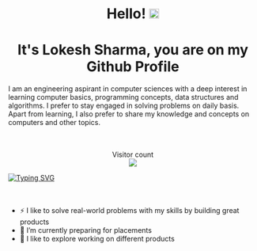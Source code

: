 <h1 align="center">Hello! <img src="https://media.giphy.com/media/hvRJCLFzcasrR4ia7z/giphy.gif" width="20" height="20" > </h1>
<h1 align="center">It's Lokesh Sharma, you are on my Github Profile</h1>
I am an engineering aspirant in computer sciences with a deep interest in learning computer basics, programming concepts, data structures and algorithms. I prefer to stay engaged in solving problems on daily basis. Apart from learning, I also prefer to share my knowledge and concepts on computers and other topics.
<br/><br/><br/>
<p align="center">
    Visitor count<br>
  <img src="https://profile-counter.glitch.me/lokesh0903sh/count.svg" />
</p>

<a align="center" href="https://git.io/typing-svg"><img src="https://readme-typing-svg.demolab.com?font=Fira+Code&pause=1000&color=38C2FF&background=366EFF00&center=true&vCenter=true&width=435&lines=Hi%2C+i+am+Lokesh+Sharma;I+am+passionate+Software+Developer;I+like+to+solve+real-world+problems+" alt="Typing SVG" /></a>
<br/><br/><br/>
<ul>
  <li>⚡ I like to solve real-world problems with my skills by building great products</li>
  <li>🔭 I’m currently preparing for placements</li>
  <li>🌱 I like to explore working on different products</li>
</ul>

